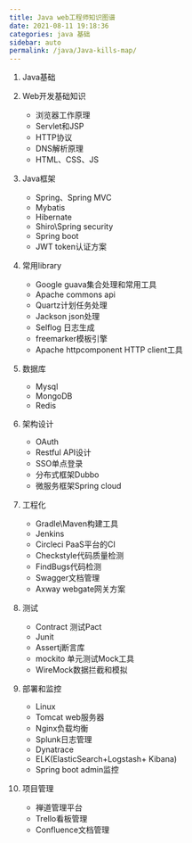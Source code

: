 ```yaml
---
title: Java web工程师知识图谱
date: 2021-08-11 19:18:36
categories: java 基础
sidebar: auto
permalink: /java/Java-kills-map/
---
```


1. Java基础

2. Web开发基础知识
    - 浏览器工作原理
    - Servlet和JSP
    - HTTP协议
    - DNS解析原理
    - HTML、CSS、JS
    
3. Java框架
    - Spring、Spring MVC
    - Mybatis
    - Hibernate
    - Shiro\Spring security
    - Spring boot
    - JWT token认证方案

4. 常用library
    - Google guava集合处理和常用工具
    - Apache commons api
    - Quartz计划任务处理
    - Jackson json处理
    - Selflog 日志生成
    - freemarker模板引擎
    - Apache httpcomponent HTTP client工具

5. 数据库
    - Mysql
    - MongoDB
    - Redis
    
5. 架构设计
    - OAuth
    - Restful API设计
    - SSO单点登录
    - 分布式框架Dubbo
    - 微服务框架Spring cloud
    
7. 工程化
    - Gradle\Maven构建工具
    - Jenkins
    - Circleci PaaS平台的CI
    - Checkstyle代码质量检测
    - FindBugs代码检测
    - Swagger文档管理
    - Axway webgate网关方案
    
8. 测试
    - Contract 测试Pact
    - Junit
    - Assertj断言库
    - mockito 单元测试Mock工具
    - WireMock数据拦截和模拟

9. 部署和监控
    - Linux
    - Tomcat web服务器
    - Nginx负载均衡
    - Splunk日志管理
    - Dynatrace
    - ELK(ElasticSearch+Logstash+ Kibana)
    - Spring boot admin监控
  
10. 项目管理
    - 禅道管理平台
    - Trello看板管理
    - Confluence文档管理
